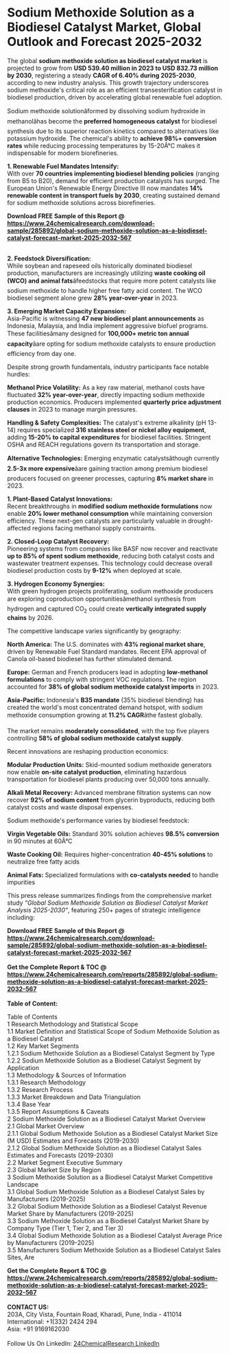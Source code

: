 <h1>Sodium Methoxide Solution as a Biodiesel Catalyst Market, Global Outlook and Forecast 2025-2032</h1><p>The global <strong>sodium methoxide solution as biodiesel catalyst market</strong> is projected to grow from <strong>USD 539.40 million in 2023 to USD 832.73 million by 2030</strong>, registering a steady <strong>CAGR of 6.40% during 2025-2030</strong>, according to new industry analysis. This growth trajectory underscores sodium methoxide's critical role as an efficient transesterification catalyst in biodiesel production, driven by accelerating global renewable fuel adoption.</p><p>Sodium methoxide solutionâformed by dissolving sodium hydroxide in methanolâhas become the <strong>preferred homogeneous catalyst</strong> for biodiesel synthesis due to its superior reaction kinetics compared to alternatives like potassium hydroxide. The chemical's ability to <strong>achieve 98%+ conversion rates</strong> while reducing processing temperatures by 15-20Â°C makes it indispensable for modern biorefineries.</p><p><strong>1. Renewable Fuel Mandates Intensify:</strong><br>
With over <strong>70 countries implementing biodiesel blending policies</strong> (ranging from B5 to B20), demand for efficient production catalysts has surged. The European Union's Renewable Energy Directive III now mandates <strong>14% renewable content in transport fuels by 2030</strong>, creating sustained demand for sodium methoxide solutions across biorefineries.</p><div><b>Download FREE Sample of this Report @ 
            <a href="https://www.24chemicalresearch.com/download-sample/285892/global-sodium-methoxide-solution-as-a-biodiesel-catalyst-forecast-market-2025-2032-567">
            https://www.24chemicalresearch.com/download-sample/285892/global-sodium-methoxide-solution-as-a-biodiesel-catalyst-forecast-market-2025-2032-567</a></b></div><br><p><strong>2. Feedstock Diversification:</strong><br>
While soybean and rapeseed oils historically dominated biodiesel production, manufacturers are increasingly utilizing <strong>waste cooking oil (WCO) and animal fats</strong>âfeedstocks that require more potent catalysts like sodium methoxide to handle higher free fatty acid content. The WCO biodiesel segment alone grew <strong>28% year-over-year</strong> in 2023.</p><p><strong>3. Emerging Market Capacity Expansion:</strong><br>
Asia-Pacific is witnessing <strong>47 new biodiesel plant announcements</strong> as Indonesia, Malaysia, and India implement aggressive biofuel programs. These facilitiesâmany designed for <strong>100,000+ metric ton annual capacity</strong>âare opting for sodium methoxide catalysts to ensure production efficiency from day one.</p><p>Despite strong growth fundamentals, industry participants face notable hurdles:</p><p><strong>Methanol Price Volatility:</strong> As a key raw material, methanol costs have fluctuated <strong>32% year-over-year</strong>, directly impacting sodium methoxide production economics. Producers implemented <strong>quarterly price adjustment clauses</strong> in 2023 to manage margin pressures.</p><p><strong>Handling &amp; Safety Complexities:</strong> The catalyst's extreme alkalinity (pH 13-14) requires specialized <strong>316 stainless steel or nickel alloy equipment</strong>, adding <strong>15-20% to capital expenditures</strong> for biodiesel facilities. Stringent OSHA and REACH regulations govern its transportation and storage.</p><p><strong>Alternative Technologies:</strong> Emerging enzymatic catalystsâthough currently <strong>2.5-3x more expensive</strong>âare gaining traction among premium biodiesel producers focused on greener processes, capturing <strong>8% market share</strong> in 2023.</p><p><strong>1. Plant-Based Catalyst Innovations:</strong><br>
Recent breakthroughs in <strong>modified sodium methoxide formulations</strong> now enable <strong>20% lower methanol consumption</strong> while maintaining conversion efficiency. These next-gen catalysts are particularly valuable in drought-affected regions facing methanol supply constraints.</p><p><strong>2. Closed-Loop Catalyst Recovery:</strong><br>
Pioneering systems from companies like BASF now recover and reactivate <strong>up to 85% of spent sodium methoxide</strong>, reducing both catalyst costs and wastewater treatment expenses. This technology could decrease overall biodiesel production costs by <strong>9-12%</strong> when deployed at scale.</p><p><strong>3. Hydrogen Economy Synergies:</strong><br>
With green hydrogen projects proliferating, sodium methoxide producers are exploring coproduction opportunitiesâmethanol synthesis from hydrogen and captured CO<sub>2</sub> could create <strong>vertically integrated supply chains</strong> by 2026.</p><p>The competitive landscape varies significantly by geography:</p><p><strong>North America:</strong> The U.S. dominates with <strong>43% regional market share</strong>, driven by Renewable Fuel Standard mandates. Recent EPA approval of Canola oil-based biodiesel has further stimulated demand.</p><p><strong>Europe:</strong> German and French producers lead in adopting <strong>low-methanol formulations</strong> to comply with stringent VOC regulations. The region accounted for <strong>38% of global sodium methoxide catalyst imports</strong> in 2023.</p><p><strong>Asia-Pacific:</strong> Indonesia's <strong>B35 mandate</strong> (35% biodiesel blending) has created the world's most concentrated demand hotspot, with sodium methoxide consumption growing at <strong>11.2% CAGR</strong>âthe fastest globally.</p><p>The market remains <strong>moderately consolidated</strong>, with the top five players controlling <strong>58% of global sodium methoxide catalyst supply</strong>.</p><p>Recent innovations are reshaping production economics:</p><p><strong>Modular Production Units:</strong> Skid-mounted sodium methoxide generators now enable <strong>on-site catalyst production</strong>, eliminating hazardous transportation for biodiesel plants producing over 50,000 tons annually.</p><p><strong>Alkali Metal Recovery:</strong> Advanced membrane filtration systems can now recover <strong>92% of sodium content</strong> from glycerin byproducts, reducing both catalyst costs and waste disposal expenses.</p><p>Sodium methoxide's performance varies by biodiesel feedstock:</p><p><strong>Virgin Vegetable Oils:</strong> Standard 30% solution achieves <strong>98.5% conversion</strong> in 90 minutes at 60Â°C</p><p><strong>Waste Cooking Oil:</strong> Requires higher-concentration <strong>40-45% solutions</strong> to neutralize free fatty acids</p><p><strong>Animal Fats:</strong> Specialized formulations with <strong>co-catalysts needed</strong> to handle impurities</p><p>This press release summarizes findings from the comprehensive market study <em>"Global Sodium Methoxide Solution as Biodiesel Catalyst Market Analysis 2025-2030"</em>, featuring 250+ pages of strategic intelligence including:</p><div><b>Download FREE Sample of this Report @ 
            <a href="https://www.24chemicalresearch.com/download-sample/285892/global-sodium-methoxide-solution-as-a-biodiesel-catalyst-forecast-market-2025-2032-567">
            https://www.24chemicalresearch.com/download-sample/285892/global-sodium-methoxide-solution-as-a-biodiesel-catalyst-forecast-market-2025-2032-567</a></b></div><br><div><b>Get the Complete Report & TOC @ 
            <a href="https://www.24chemicalresearch.com/reports/285892/global-sodium-methoxide-solution-as-a-biodiesel-catalyst-forecast-market-2025-2032-567">
            https://www.24chemicalresearch.com/reports/285892/global-sodium-methoxide-solution-as-a-biodiesel-catalyst-forecast-market-2025-2032-567</a></b></div><br>
            <b>Table of Content:</b><p>Table of Contents<br />
1 Research Methodology and Statistical Scope<br />
1.1 Market Definition and Statistical Scope of Sodium Methoxide Solution as a Biodiesel Catalyst<br />
1.2 Key Market Segments<br />
1.2.1 Sodium Methoxide Solution as a Biodiesel Catalyst Segment by Type<br />
1.2.2 Sodium Methoxide Solution as a Biodiesel Catalyst Segment by Application<br />
1.3 Methodology & Sources of Information<br />
1.3.1 Research Methodology<br />
1.3.2 Research Process<br />
1.3.3 Market Breakdown and Data Triangulation<br />
1.3.4 Base Year<br />
1.3.5 Report Assumptions & Caveats<br />
2 Sodium Methoxide Solution as a Biodiesel Catalyst Market Overview<br />
2.1 Global Market Overview<br />
2.1.1 Global Sodium Methoxide Solution as a Biodiesel Catalyst Market Size (M USD) Estimates and Forecasts (2019-2030)<br />
2.1.2 Global Sodium Methoxide Solution as a Biodiesel Catalyst Sales Estimates and Forecasts (2019-2030)<br />
2.2 Market Segment Executive Summary<br />
2.3 Global Market Size by Region<br />
3 Sodium Methoxide Solution as a Biodiesel Catalyst Market Competitive Landscape<br />
3.1 Global Sodium Methoxide Solution as a Biodiesel Catalyst Sales by Manufacturers (2019-2025)<br />
3.2 Global Sodium Methoxide Solution as a Biodiesel Catalyst Revenue Market Share by Manufacturers (2019-2025)<br />
3.3 Sodium Methoxide Solution as a Biodiesel Catalyst Market Share by Company Type (Tier 1, Tier 2, and Tier 3)<br />
3.4 Global Sodium Methoxide Solution as a Biodiesel Catalyst Average Price by Manufacturers (2019-2025)<br />
3.5 Manufacturers Sodium Methoxide Solution as a Biodiesel Catalyst Sales Sites, Are</p><div><b>Get the Complete Report & TOC @ 
            <a href="https://www.24chemicalresearch.com/reports/285892/global-sodium-methoxide-solution-as-a-biodiesel-catalyst-forecast-market-2025-2032-567">
            https://www.24chemicalresearch.com/reports/285892/global-sodium-methoxide-solution-as-a-biodiesel-catalyst-forecast-market-2025-2032-567</a></b></div><br><b>CONTACT US:</b><br>
            203A, City Vista, Fountain Road, Kharadi, Pune, India - 411014<br>
            International: +1(332) 2424 294<br>
            Asia: +91 9169162030 <br><br>
            Follow Us On LinkedIn: <a href="https://www.linkedin.com/company/24chemicalresearch/">24ChemicalResearch LinkedIn</a>